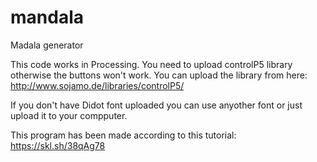 # mandala
Madala generator

This code works in Processing. You need to upload controlP5 library otherwise the buttons won't work. 
You can upload the library from here: http://www.sojamo.de/libraries/controlP5/

If you don't have Didot font uploaded you can use anyother font or just upload it to your compputer.

This program has been made according to this tutorial: https://skl.sh/38qAg78
